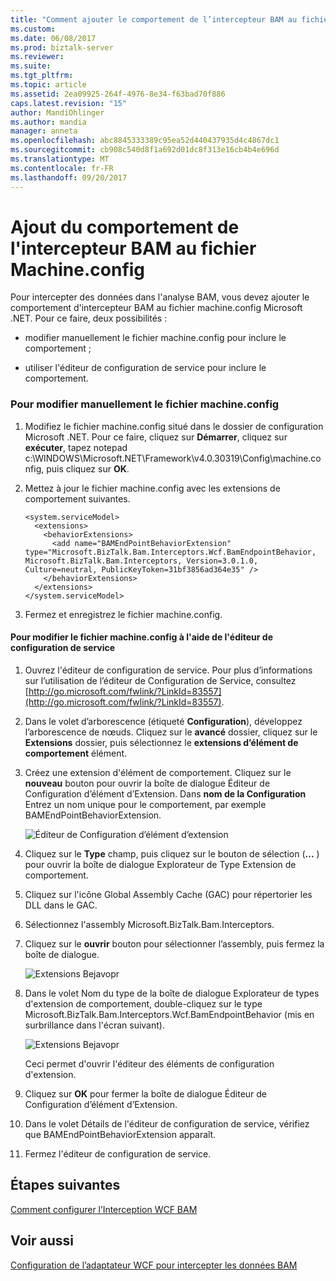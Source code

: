 ```yaml
---
title: "Comment ajouter le comportement de l’intercepteur BAM au fichier Machine.config | Documents Microsoft"
ms.custom: 
ms.date: 06/08/2017
ms.prod: biztalk-server
ms.reviewer: 
ms.suite: 
ms.tgt_pltfrm: 
ms.topic: article
ms.assetid: 2ea09925-264f-4976-8e34-f63bad70f886
caps.latest.revision: "15"
author: MandiOhlinger
ms.author: mandia
manager: anneta
ms.openlocfilehash: abc8845333389c95ea52d440437935d4c4867dc1
ms.sourcegitcommit: cb908c540d8f1a692d01dc8f313e16cb4b4e696d
ms.translationtype: MT
ms.contentlocale: fr-FR
ms.lasthandoff: 09/20/2017
---
```

# <a name="how-to-add-the-bam-interceptor-behavior-to-the-machineconfig-file"></a>Ajout du comportement de l'intercepteur BAM au fichier Machine.config
Pour intercepter des données dans l'analyse BAM, vous devez ajouter le comportement d'intercepteur BAM au fichier machine.config Microsoft .NET. Pour ce faire, deux possibilités :  
  
-   modifier manuellement le fichier machine.config pour inclure le comportement ;  
  
-   utiliser l'éditeur de configuration de service pour inclure le comportement.  
  
### <a name="to-manually-edit-the-machineconfig-file"></a>Pour modifier manuellement le fichier machine.config  
  
1.  Modifiez le fichier machine.config situé dans le dossier de configuration Microsoft .NET. Pour ce faire, cliquez sur **Démarrer**, cliquez sur **exécuter**, tapez notepad c:\WINDOWS\Microsoft.NET\Framework\v4.0.30319\Config\machine.config, puis cliquez sur **OK**.  
  
2.  Mettez à jour le fichier machine.config avec les extensions de comportement suivantes.  
  
    ```  
    <system.serviceModel>  
      <extensions>  
        <behaviorExtensions>  
          <add name="BAMEndPointBehaviorExtension" type="Microsoft.BizTalk.Bam.Interceptors.Wcf.BamEndpointBehavior, Microsoft.BizTalk.Bam.Interceptors, Version=3.0.1.0, Culture=neutral, PublicKeyToken=31bf3856ad364e35" />  
        </behaviorExtensions>  
      </extensions>  
    </system.serviceModel>  
    ```  
  
3.  Fermez et enregistrez le fichier machine.config.  
  
#### <a name="to-edit-the-machineconfig-file-using-the-service-configuration-editor"></a>Pour modifier le fichier machine.config à l'aide de l'éditeur de configuration de service  
  
1.  Ouvrez l'éditeur de configuration de service. Pour plus d’informations sur l’utilisation de l’éditeur de Configuration de Service, consultez [http://go.microsoft.com/fwlink/?LinkId=83557](http://go.microsoft.com/fwlink/?LinkId=83557).  
  
2.  Dans le volet d’arborescence (étiqueté **Configuration**), développez l’arborescence de nœuds. Cliquez sur le **avancé** dossier, cliquez sur le **Extensions** dossier, puis sélectionnez le **extensions d’élément de comportement** élément.  
  
3.  Créez une extension d'élément de comportement. Cliquez sur le **nouveau** bouton pour ouvrir la boîte de dialogue Éditeur de Configuration d’élément d’Extension. Dans **nom de la Configuration** Entrez un nom unique pour le comportement, par exemple BAMEndPointBehaviorExtension.  
  
     ![Éditeur de Configuration d’élément d’extension](../core/media/00a053ba-1993-4e52-a336-e452cc60691c.gif "00a053ba-1993-4e52-a336-e452cc60691c")  
  
4.  Cliquez sur le **Type** champ, puis cliquez sur le bouton de sélection (**...** ) pour ouvrir la boîte de dialogue Explorateur de Type Extension de comportement.  
  
5.  Cliquez sur l'icône Global Assembly Cache (GAC) pour répertorier les DLL dans le GAC.  
  
6.  Sélectionnez l'assembly Microsoft.BizTalk.Bam.Interceptors.  
  
7.  Cliquez sur le **ouvrir** bouton pour sélectionner l’assembly, puis fermez la boîte de dialogue.  
  
     ![Extensions Bejavopr](../core/media/0d525d4c-927c-42d6-96b7-0ebaf2691c6c.gif "0d525d4c-927c-42d6-96b7-0ebaf2691c6c")  
  
8.  Dans le volet Nom du type de la boîte de dialogue Explorateur de types d'extension de comportement, double-cliquez sur le type Microsoft.BizTalk.Bam.Interceptors.Wcf.BamEndpointBehavior (mis en surbrillance dans l'écran suivant).  
  
     ![Extensions Bejavopr](../core/media/67186ad6-8802-4214-be46-11e50e4ff15d.gif "67186ad6-8802-4214-be46-11e50e4ff15d")  
  
     Ceci permet d'ouvrir l'éditeur des éléments de configuration d'extension.  
  
9. Cliquez sur **OK** pour fermer la boîte de dialogue Éditeur de Configuration d’élément d’Extension.  
  
10. Dans le volet Détails de l'éditeur de configuration de service, vérifiez que BAMEndPointBehaviorExtension apparaît.  
  
11. Fermez l'éditeur de configuration de service.  
  
## <a name="next-steps"></a>Étapes suivantes  
 [Comment configurer l’Interception WCF BAM](../core/how-to-configure-the-bam-wcf-interception.md)  
  
## <a name="see-also"></a>Voir aussi  
 [Configuration de l’adaptateur WCF pour intercepter les données BAM](../core/configuring-the-wcf-adapter-to-intercept-bam-data.md)